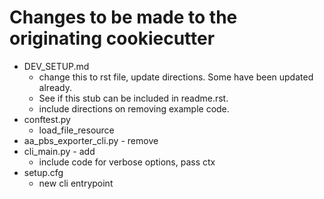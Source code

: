 # Changes to be made to the originating cookiecutter

- DEV_SETUP.md
  - change this to rst file, update directions. Some have been updated already.
  - See if this stub can be included in readme.rst.
  - include directions on removing example code.
- conftest.py
  - load_file_resource
- aa_pbs_exporter_cli.py - remove
- cli_main.py - add
  - include code for verbose options, pass ctx
- setup.cfg
  - new cli entrypoint
